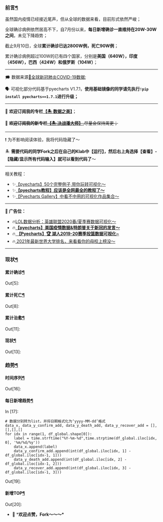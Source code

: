 ### 前言[¶](#前言)

虽然国内疫情已经接近尾声，但从全球的数据来看，目前形式依然严峻；

全球确诊病例依然居高不下，自7月份以来，**每日新增确诊一直维持在20W-30W之间**，未见下降趋势；

截止9月10日，全球**累计确诊已达2800W例，死亡90W例**；

累计确诊病例超过100W的已有四个国家，分别是**美国（640W），印度（456W），巴西（424W）和俄罗斯（104W）**；

------

🗯 数据来源[🦠全球新冠肺炎COVID-19数据](https://www.kesci.com/home/dataset/5ea28f8d105d91002d4faebd);

🗣 可视化部分代码基于pyecharts V1.7.1，**使用基础镜像的同学请先执行`!pip install pyecharts==1.7.1`进行升级；**

------

📩  **欢迎订阅我的专栏[【🏝 数据之美】](https://www.kesci.com/home/column/5e5cef70704543002c985797)**；

📩  ~~**欢迎订阅我的新专栏[【🏝 决战潘大师】](https://www.kesci.com/home/column/5f49f25214f35900368b11f8)**,尽量会保持周更；~~

------

❗️ 为不影响阅读体验，我将代码隐藏了～

🏝 **需要代码的同学Fork之后在自己的Klab中【运行】，然后右上角选择【查看】-【隐藏/显示所有代码输入】就可以看到代码了**～

------

相关教程：

- ✨[【pyecharts】50个完整例子,带你玩转可视化～](https://www.kesci.com/mw/project/5faf844d7d1e6d0030d75665)
- ✨[**【pyecharts教程】应该是全网最全的教程了～**](https://www.kesci.com/home/project/5eb7958f366f4d002d783d4a)
- ✨[【Pyecharts Gallery】中看不中用的可视化作品集合～](https://www.kesci.com/home/project/5e4bd73f80da780037be6b61)

------

**🔴 广告位：**

- 🔥[LOL数据分析：英雄联盟2020春/夏季赛数据可视化～](https://www.kesci.com/mw/project/5f93926ee0eb3e003be0304c)
- 🔥[**【pyecharts】美国疫情数据&特朗普关于新冠的发言～**](https://www.kesci.com/mw/project/5fbbbcc6d3251d00303bba30)
- 🔥[ **【Pyecharts】🏆 湖人2019-20赛季投篮数据可视化~**](https://www.kesci.com/home/project/5f24d178d278b1002c23b323)
- 🔥[ 2021年最新世界大学排名，来看看你的母校上榜没～](https://www.kesci.com/home/project/5ef4246163975d002c8f3bbb)

------

### 现状[¶](#现状)

#### 累计确诊[¶](#累计确诊)

Out[5]:

#### 累计死亡[¶](#累计死亡)

Out[8]:

#### 累计治愈[¶](#累计治愈)

Out[11]:

#### 现状[¶](#现状)

Out[13]:

### 趋势[¶](#趋势)

#### 时间序列[¶](#时间序列)

Out[16]:

#### 每日新增趋势[¶](#每日新增趋势)

In [17]:

```
# 数据分别转为list，并将日期格式化为‘yyyy-MM-dd’格式
data_x, data_y_confirm_add, data_y_death_add, data_y_recover_add = [],[],[],[]
for idx in range(1, df_global.shape[0]):
    label = time.strftime("%Y-%m-%d",time.strptime(df_global.iloc[idx, 0], '%m/%d/%y'))
    data_x.append(label)
    data_y_confirm_add.append(int(df_global.iloc[idx, 1] - df_global.iloc[idx-1, 1]))
    data_y_death_add.append(int(df_global.iloc[idx, 2] - df_global.iloc[idx-1, 2]))
    data_y_recover_add.append(int(df_global.iloc[idx, 3] - df_global.iloc[idx-1, 3]))
```

Out[19]:

#### 新增TOP[¶](#新增TOP)

Out[20]:

- 🌈 ***欢迎点赞，Fork～～～\***  